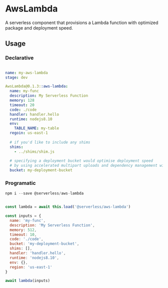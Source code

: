 # AwsLambda
A serverless component that provisions a Lambda function with optimized package and deployment speed.

## Usage

### Declarative

```yml

name: my-aws-lambda
stage: dev

AwsLambda@0.1.3::aws-lambda:
  name: my-func
  description: My Serverless Function
  memory: 128
  timeout: 20
  code: ./code
  handler: handler.hello
  runtime: nodejs8.10
  env:
    TABLE_NAME: my-table
  regoin: us-east-1
  
  # if you'd like to include any shims
  shims:
    - ../shims/shim.js 
  
  # specifying a deployment bucket would optimise deployment speed
  # by using accelerated multipart uploads and dependency management with layers
  bucket: my-deployment-bucket
```

### Programatic

```js
npm i --save @serverless/aws-lambda
```

```js

const lambda = await this.load('@serverless/aws-lambda')

const inputs = {
  name: 'my-func',
  description: 'My Serverless Function',
  memory: 512,
  timeout: 10,
  code: './code',
  bucket: 'my-deployment-bucket',
  shims: [],
  handler: 'handler.hello',
  runtime: 'nodejs8.10',
  env: {},
  region: 'us-east-1'
}

await lambda(inputs)

```
